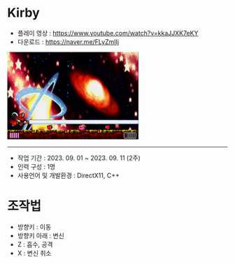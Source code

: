 # Kirby
* 플레이 영상 : <https://www.youtube.com/watch?v=kkaJJXK7eKY>
* 다운로드 : <https://naver.me/FLyZmlIj>
  
<img src="Image/Kirby.png" width="300" height="200"/>

***

* 작업 기간 : 2023. 09. 01 ~ 2023. 09. 11 (2주)
* 인력 구성 : 1명
* 사용언어 및 개발환경 : DirectX11, C++
  
# 조작법    
* 방향키 : 이동
* 방향키 아래 : 변신
* Z : 흡수, 공격
* X : 변신 취소
